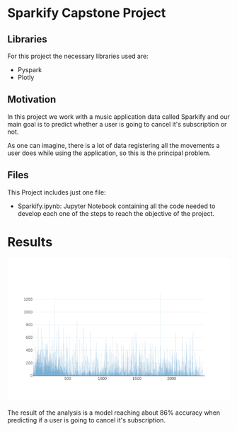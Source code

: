 # Sparkify Capstone Project

## Libraries
For this project the necessary libraries used are:
 - Pyspark
 - Plotly
 
## Motivation
In this project we work with a music application data called Sparkify and our main goal is to predict whether a user is going to cancel it's subscription or not.

As one can imagine, there is a lot of data registering all the movements a user does while using the application, so this is the principal problem.

## Files
This Project includes just one file: 
 - Sparkify.ipynb: Jupyter Notebook containing all the code needed to develop each one of the steps to reach the objective of the project.

# Results

![Alt text](newplot.png?raw=true "Actions per session")

The result of the analysis is a model reaching about 86% accuracy when predicting if a user is going to cancel it's subscription.
